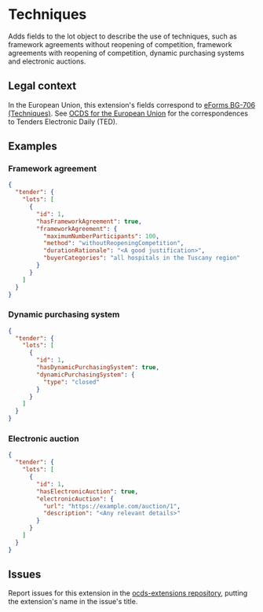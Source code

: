 # Techniques

Adds fields to the lot object to describe the use of techniques, such as framework agreements without reopening of competition, framework agreements with reopening of competition, dynamic purchasing systems and electronic auctions.

## Legal context

In the European Union, this extension's fields correspond to [eForms BG-706 (Techniques)](https://github.com/eForms/eForms). See [OCDS for the European Union](http://standard.open-contracting.org/profiles/eu/master/en/) for the correspondences to Tenders Electronic Daily (TED).

## Examples

### Framework agreement

```json
{
  "tender": {
    "lots": [
      {
        "id": 1,
        "hasFrameworkAgreement": true,
        "frameworkAgreement": {
          "maximumNumberParticipants": 100,
          "method": "withoutReopeningCompetition",
          "durationRationale": "<A good justification>",
          "buyerCategories": "all hospitals in the Tuscany region"
        }
      }
    ]
  }
}
```

### Dynamic purchasing system

```json
{
  "tender": {
    "lots": [
      {
        "id": 1,
        "hasDynamicPurchasingSystem": true,
        "dynamicPurchasingSystem": {
          "type": "closed"
        }
      }
    ]
  }
}
```

### Electronic auction

```json
{
  "tender": {
    "lots": [
      {
        "id": 1,
        "hasElectronicAuction": true,
        "electronicAuction": {
          "url": "https://example.com/auction/1",
          "description": "<Any relevant details>"
        }
      }
    ]
  }
}
```

## Issues

Report issues for this extension in the [ocds-extensions repository](https://github.com/open-contracting/ocds-extensions/issues), putting the extension's name in the issue's title.
